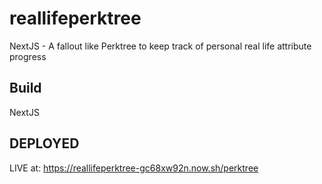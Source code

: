 # reallifeperktree
NextJS - A fallout like Perktree to keep track of personal real life attribute progress


## Build
NextJS


## DEPLOYED
LIVE at: https://reallifeperktree-gc68xw92n.now.sh/perktree
